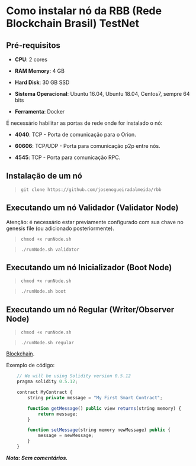 # Como instalar nó da RBB (Rede Blockchain Brasil) TestNet

## Pré-requisitos

* **CPU**: 2 cores

* **RAM Memory**: 4 GB

* **Hard Disk**: 30 GB SSD

* **Sistema Operacional**: Ubuntu 16.04, Ubuntu 18.04, Centos7, sempre 64 bits

* **Ferramenta**: Docker

É necessário habilitar as portas de rede onde for instalado o nó:

* **4040**: TCP - Porta de comunicação para o Orion.

* **60606**: TCP/UDP - Porta para comunicação p2p entre nós.

* **4545**: TCP - Porta para comunicação RPC.

## Instalação de um nó 

>`git clone https://github.com/josenogueiradalmeida/rbb`

## Executando um nó Validador (Validator Node)

Atenção: é necessário estar previamente configurado com sua chave no genesis file (ou adicionado posteriormente).

>`chmod +x runNode.sh`

>`./runNode.sh validator`

## Executando um nó Inicializador (Boot Node)

>`chmod +x runNode.sh`

>`./runNode.sh boot`


## Executando um nó Regular (Writer/Observer Node)

>`chmod +x runNode.sh`

>`./runNode.sh regular`


[Blockchain](https://www.github.com "DLT").

Exemplo de código:

```js
    // We will be using Solidity version 0.5.12 
    pragma solidity 0.5.12;

    contract MyContract {
        string private message = "My First Smart Contract";

        function getMessage() public view returns(string memory) {
            return message;
        }

        function setMessage(string memory newMessage) public {
            message = newMessage;
        }
    }
```

***Nota: Sem comentários.***

